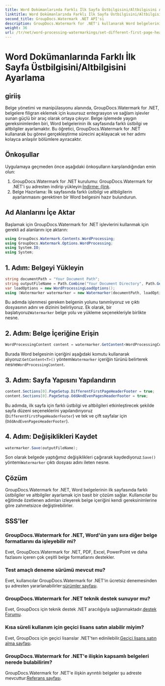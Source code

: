 ```yaml
---
title: Word Dokümanlarında Farklı İlk Sayfa Üstbilgisini/Altbilgisini Ayarlama
linktitle: Word Dokümanlarında Farklı İlk Sayfa Üstbilgisini/Altbilgisini Ayarlama
second_title: GroupDocs.Watermark .NET API'si
description: GroupDocs.Watermark for .NET'i kullanarak Word belgelerinin ilk sayfasında farklı üstbilgi ve altbilgileri nasıl ayarlayacağınızı öğrenin.
weight: 36
url: /tr/net/word-processing-watermarkings/set-different-first-page-header-footer-word-docs/
---
```


# Word Dokümanlarında Farklı İlk Sayfa Üstbilgisini/Altbilgisini Ayarlama

## giriiş
Belge yönetimi ve manipülasyonu alanında, GroupDocs.Watermark for .NET, belgelere filigran eklemek için kusursuz entegrasyon ve sağlam işlevler sunan güçlü bir araç olarak ortaya çıkıyor. Belge işlemede yaygın gereksinimlerden biri, Word belgelerinin ilk sayfasında farklı üstbilgi ve altbilgiler ayarlamaktır. Bu öğretici, GroupDocs.Watermark for .NET kullanarak bu görevi gerçekleştirme sürecini açıklayacak ve her adımı kolayca anlaşılır bölümlere ayıracaktır.
## Önkoşullar
Uygulamaya geçmeden önce aşağıdaki önkoşulların karşılandığından emin olun:
1.  GroupDocs.Watermark for .NET kurulumu: GroupDocs.Watermark for .NET'i şu adresten indirip yükleyin:[İndirme: {link](https://releases.groupdocs.com/Watermark/net/).
2. Belge Hazırlama: İlk sayfasında farklı üstbilgi ve altbilgilerin ayarlanmasını gerektiren bir Word belgesini hazır bulundurun.

## Ad Alanlarını İçe Aktar
Başlamak için GroupDocs.Watermark for .NET işlevlerini kullanmak için gerekli ad alanlarını içe aktarın:
```csharp
using GroupDocs.Watermark.Contents.WordProcessing;
using GroupDocs.Watermark.Options.WordProcessing;
using System.IO;
using System;
```
## 1. Adım: Belgeyi Yükleyin
```csharp
string documentPath = "Your Document Path";
string outputFileName = Path.Combine("Your Document Directory", Path.GetFileName(documentPath));
var loadOptions = new WordProcessingLoadOptions();
using (Watermarker watermarker = new Watermarker(documentPath, loadOptions))
```
Bu adımda işlenmesi gereken belgenin yolunu tanımlıyoruz ve çıktı dosyasının adını ve dizinini belirliyoruz. Ek olarak, bir başlatıyoruz`Watermarker` belge yolu ve yükleme seçenekleriyle birlikte nesne.
## 2. Adım: Belge İçeriğine Erişin
```csharp
WordProcessingContent content = watermarker.GetContent<WordProcessingContent>();
```
 Burada Word belgesinin içeriğini aşağıdaki komutu kullanarak alıyoruz:`GetContent<T>()` yöntemi`Watermarker` içeriğin türünü belirterek nesne`WordProcessingContent`.
## 3. Adım: Sayfa Yapısını Yapılandırın
```csharp
content.Sections[0].PageSetup.DifferentFirstPageHeaderFooter = true;
content.Sections[0].PageSetup.OddAndEvenPagesHeaderFooter = true;
```
Bu adımda, ilk sayfa için farklı üstbilgi ve altbilgileri etkinleştirecek şekilde sayfa düzeni seçeneklerini yapılandırıyoruz (`DifferentFirstPageHeaderFooter`) ve tek ve çift sayfalar için (`OddAndEvenPagesHeaderFooter`).
## 4. Adım: Değişiklikleri Kaydet
```csharp
watermarker.Save(outputFileName);
```
 Son olarak belgede yaptığımız değişiklikleri çağırarak kaydediyoruz.`Save()` yöntemi`Watermarker` çıktı dosyası adını ileten nesne.

## Çözüm
GroupDocs.Watermark for .NET, Word belgelerinin ilk sayfasında farklı üstbilgiler ve altbilgiler ayarlamak için basit bir çözüm sağlar. Kullanıcılar bu eğitimde özetlenen adımları izleyerek belge içeriğini kendi gereksinimlerine göre zahmetsizce değiştirebilirler.
## SSS'ler
### GroupDocs.Watermark for .NET, Word'ün yanı sıra diğer belge formatlarını da işleyebilir mi?
Evet, GroupDocs.Watermark for .NET, PDF, Excel, PowerPoint ve daha fazlasını içeren çok çeşitli belge formatlarını destekler.
### Test amaçlı deneme sürümü mevcut mu?
Evet, kullanıcılar GroupDocs.Watermark for .NET'in ücretsiz denemesinden şu adresten yararlanabilirler:[sürümler sayfası](https://releases.groupdocs.com/).
### GroupDocs.Watermark for .NET teknik destek sunuyor mu?
 Evet, GroupDocs için teknik destek .NET aracılığıyla sağlanmaktadır.[destek Forumu](https://forum.groupdocs.com/c/watermark/19).
### Kısa süreli kullanım için geçici lisans satın alabilir miyim?
 Evet, GroupDocs için geçici lisanslar .NET'ten edinilebilir.[Geçici lisans satın alma sayfası](https://purchase.groupdocs.com/temporary-license/).
### GroupDocs.Watermark for .NET'e ilişkin kapsamlı belgeleri nerede bulabilirim?
 GroupDocs.Watermark for .NET'e ilişkin ayrıntılı belgeler şu adreste mevcuttur:[Referans sayfası](https://tutorials.groupdocs.com/Watermark/net/).